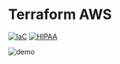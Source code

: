 # Terraform AWS

[![IaC](https://app.soluble.cloud/api/v1/public/badges/61329a17-627e-4a10-93f5-1cd2b97f61de.svg)](https://app.soluble.cloud/repos/details/github.com/sthikk/terraform-aws)  [![HIPAA](https://app.soluble.cloud/api/v1/public/badges/f1d866e1-a2b1-4490-adce-315b44febfa1.svg)](https://app.soluble.cloud/repos/details/github.com/sthikk/terraform-aws)  

![demo](.images/sad-cloud.png)


